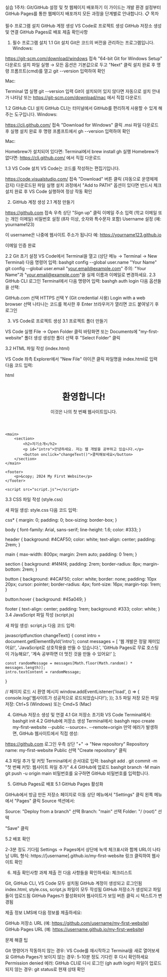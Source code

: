 실습 1주차: Git/GitHub 설정 및 첫 웹페이지 배포하기
이 가이드는 개발 환경 설정부터 GitHub Pages를 통한 웹페이지 배포까지 모든 과정을 단계별로 안내합니다.
📋 목차

필수 프로그램 설치
GitHub 계정 생성
VS Code로 프로젝트 생성
GitHub 저장소 생성 및 연결
GitHub Pages로 배포
제출 확인사항


1. 필수 프로그램 설치
1.1 Git 설치
Git은 코드의 버전을 관리하는 프로그램입니다.
Windows:

https://git-scm.com/download/windows 접속
"64-bit Git for Windows Setup" 다운로드
설치 파일 실행 → 모든 옵션은 기본값으로 두고 "Next" 클릭
설치 완료 후 명령 프롬프트(cmd)를 열고 git --version 입력하여 확인

Mac:

Terminal 앱 실행
git --version 입력
Git이 설치되어 있지 않다면 자동으로 설치 안내가 나타남
또는 https://git-scm.com/download/mac 에서 직접 다운로드

1.2 GitHub CLI 설치
GitHub CLI는 터미널에서 GitHub를 편리하게 사용할 수 있게 해주는 도구입니다.
Windows:

https://cli.github.com/ 접속
"Download for Windows" 클릭
.msi 파일 다운로드 후 실행
설치 완료 후 명령 프롬프트에서 gh --version 입력하여 확인

Mac:

Homebrew가 설치되어 있다면: Terminal에서 brew install gh 실행
Homebrew가 없다면: https://cli.github.com/ 에서 직접 다운로드

1.3 VS Code 설치
VS Code는 코드를 작성하는 편집기입니다.

https://code.visualstudio.com/ 접속
"Download" 버튼 클릭 (자동으로 운영체제 감지)
다운로드된 파일 실행
설치 과정에서 "Add to PATH" 옵션이 있다면 반드시 체크
설치 완료 후 VS Code 실행하여 정상 작동 확인


2. GitHub 계정 생성
2.1 계정 만들기

https://github.com 접속
우측 상단 "Sign up" 클릭
이메일 주소 입력 (학교 이메일 또는 개인 이메일)
비밀번호 설정 (8자 이상, 숫자와 특수문자 포함)
Username 설정 (예: yourname123)

이 username은 나중에 웹사이트 주소가 됩니다
예: https://yourname123.github.io


이메일 인증 완료

2.2 Git 초기 설정
VS Code에서 Terminal을 열고 (상단 메뉴 → Terminal → New Terminal) 다음 명령어 입력:
bashgit config --global user.name "Your Name"
git config --global user.email "your.email@example.com"
주의: "Your Name"과 "your.email@example.com"을 실제 이름과 이메일로 변경하세요.
2.3 GitHub CLI 로그인
Terminal에서 다음 명령어 입력:
bashgh auth login
다음 옵션들을 선택:

GitHub.com 선택
HTTPS 선택
Y (Git credential 사용)
Login with a web browser 선택
나타나는 코드를 복사한 후 Enter
브라우저가 열리면 코드 붙여넣기 후 로그인


3. VS Code로 프로젝트 생성
3.1 프로젝트 폴더 만들기

VS Code 실행
File → Open Folder 클릭
바탕화면 또는 Documents에 "my-first-website" 폴더 생성
생성한 폴더 선택 후 "Select Folder" 클릭

3.2 HTML 파일 작성 (index.html)

VS Code 좌측 Explorer에서 "New File" 아이콘 클릭
파일명을 index.html로 입력
다음 코드 입력:

html<!DOCTYPE html>
<html lang="ko">
<head>
    <meta charset="UTF-8">
    <meta name="viewport" content="width=device-width, initial-scale=1.0">
    <title>나의 첫 웹사이트</title>
    <link rel="stylesheet" href="style.css">
</head>
<body>
    <header>
        <h1>환영합니다!</h1>
        <p>이것은 나의 첫 번째 웹사이트입니다.</p>
    </header>
    
    <main>
        <section>
            <h2>자기소개</h2>
            <p id="intro">안녕하세요. 저는 웹 개발을 공부하고 있습니다.</p>
            <button onclick="changeText()">클릭해보세요</button>
        </section>
    </main>
    
    <footer>
        <p>&copy; 2024 My First Website</p>
    </footer>
    
    <script src="script.js"></script>
</body>
</html>
3.3 CSS 파일 작성 (style.css)

새 파일 생성: style.css
다음 코드 입력:

css* {
    margin: 0;
    padding: 0;
    box-sizing: border-box;
}

body {
    font-family: Arial, sans-serif;
    line-height: 1.6;
    color: #333;
}

header {
    background: #4CAF50;
    color: white;
    text-align: center;
    padding: 2rem;
}

main {
    max-width: 800px;
    margin: 2rem auto;
    padding: 0 1rem;
}

section {
    background: #f4f4f4;
    padding: 2rem;
    border-radius: 8px;
    margin-bottom: 2rem;
}

button {
    background: #4CAF50;
    color: white;
    border: none;
    padding: 10px 20px;
    cursor: pointer;
    border-radius: 4px;
    font-size: 16px;
    margin-top: 1rem;
}

button:hover {
    background: #45a049;
}

footer {
    text-align: center;
    padding: 1rem;
    background: #333;
    color: white;
}
3.4 JavaScript 파일 작성 (script.js)

새 파일 생성: script.js
다음 코드 입력:

javascriptfunction changeText() {
    const intro = document.getElementById('intro');
    const messages = [
        '웹 개발은 정말 재미있어요!',
        'JavaScript로 상호작용을 만들 수 있습니다.',
        'GitHub Pages로 무료 호스팅이 가능해요!',
        '계속 공부하면 더 멋진 것을 만들 수 있어요!'
    ];
    
    const randomMessage = messages[Math.floor(Math.random() * messages.length)];
    intro.textContent = randomMessage;
}

// 페이지 로드 시 환영 메시지
window.addEventListener('load', () => {
    console.log('웹사이트가 성공적으로 로드되었습니다!');
});
3.5 파일 저장
모든 파일 저장: Ctrl+S (Windows) 또는 Cmd+S (Mac)

4. GitHub 저장소 생성 및 연결
4.1 Git 저장소 초기화
VS Code Terminal에서:
bashgit init
4.2 GitHub에 저장소 생성
Terminal에서:
bashgh repo create my-first-website --public --source=. --remote=origin
만약 에러가 발생하면, GitHub 웹사이트에서 직접 생성:

https://github.com 로그인
우측 상단 "+" → "New repository"
Repository name: my-first-website
Public 선택
"Create repository" 클릭

4.3 파일 추가 및 커밋
Terminal에서 순서대로 입력:
bashgit add .
git commit -m "첫 번째 커밋: 웹사이트 파일 추가"
4.4 GitHub에 업로드
bashgit branch -M main
git push -u origin main
비밀번호를 요구하면 GitHub 비밀번호를 입력합니다.

5. GitHub Pages로 배포
5.1 GitHub Pages 활성화

GitHub에서 방금 만든 저장소 페이지로 이동
상단 메뉴에서 "Settings" 클릭
왼쪽 메뉴에서 "Pages" 클릭
Source 섹션에서:

Source: "Deploy from a branch" 선택
Branch: "main" 선택
Folder: "/ (root)" 선택


"Save" 클릭

5.2 배포 확인

2-3분 정도 기다림
Settings → Pages에서 상단에 녹색 체크표시와 함께 URL이 나타남
URL 형식: https://[username].github.io/my-first-website
링크 클릭하여 웹사이트 확인


6. 제출 확인사항
과제 제출 전 다음 사항들을 확인하세요:
체크리스트

 Git, GitHub CLI, VS Code 모두 설치됨
 GitHub 계정이 생성되고 로그인됨
 index.html, style.css, script.js 파일이 모두 작성됨
 GitHub 저장소가 생성되고 파일들이 업로드됨
 GitHub Pages가 활성화되어 웹사이트가 보임
 버튼 클릭 시 텍스트가 변경됨

제출 정보
LMS에 다음 정보를 제출하세요:

GitHub 저장소 URL (예: https://github.com/username/my-first-website)
GitHub Pages URL (예: https://username.github.io/my-first-website)

문제 해결 팁

Git 명령어가 작동하지 않는 경우: VS Code를 재시작하고 Terminal을 새로 열어보세요
GitHub Pages가 보이지 않는 경우: 5-10분 정도 기다린 후 다시 확인하세요
Permission denied 에러: GitHub CLI로 다시 로그인 (gh auth login)
파일이 업로드되지 않는 경우: git status로 현재 상태 확인
